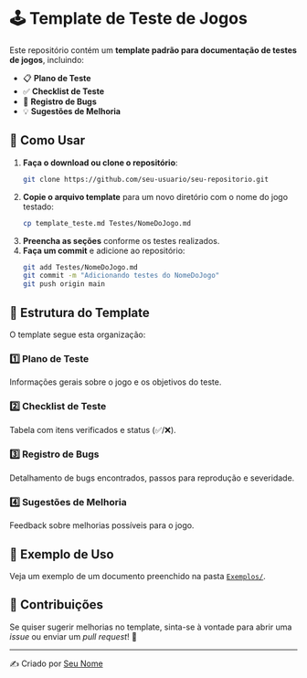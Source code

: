 # 🕹️ Template de Teste de Jogos

Este repositório contém um **template padrão para documentação de testes de jogos**, incluindo:
- 📋 **Plano de Teste**
- ✅ **Checklist de Teste**
- 🐞 **Registro de Bugs**
- 💡 **Sugestões de Melhoria**

## 📌 Como Usar
1. **Faça o download ou clone o repositório**:
   ```sh
   git clone https://github.com/seu-usuario/seu-repositorio.git
   ```
2. **Copie o arquivo template** para um novo diretório com o nome do jogo testado:
   ```sh
   cp template_teste.md Testes/NomeDoJogo.md
   ```
3. **Preencha as seções** conforme os testes realizados.
4. **Faça um commit** e adicione ao repositório:
   ```sh
   git add Testes/NomeDoJogo.md
   git commit -m "Adicionando testes do NomeDoJogo"
   git push origin main
   ```

## 📄 Estrutura do Template
O template segue esta organização:

### 1️⃣ Plano de Teste
Informações gerais sobre o jogo e os objetivos do teste.

### 2️⃣ Checklist de Teste
Tabela com itens verificados e status (✅/❌).

### 3️⃣ Registro de Bugs
Detalhamento de bugs encontrados, passos para reprodução e severidade.

### 4️⃣ Sugestões de Melhoria
Feedback sobre melhorias possíveis para o jogo.

## 🎯 Exemplo de Uso
Veja um exemplo de um documento preenchido na pasta [`Exemplos/`](Exemplos/).

## 📢 Contribuições
Se quiser sugerir melhorias no template, sinta-se à vontade para abrir uma *issue* ou enviar um *pull request*! 🚀

---
✍️ Criado por [Seu Nome](https://github.com/seu-usuario)

